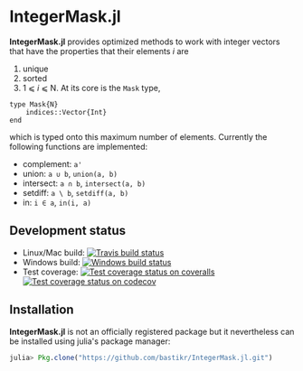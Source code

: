 # IntegerMask.jl

**IntegerMask.jl** provides optimized methods to work with integer vectors that have the properties that their elements *i* are
1. unique
2. sorted
3. 1 ⩽ *i* ⩽ N.
At its core is the `Mask` type,
```
type Mask{N}
    indices::Vector{Int}
end
```
which is typed onto this maximum number of elements. Currently the following functions are implemented:
* complement: `a'`
* union: `a ∪ b`, `union(a, b)`
* intersect: `a ∩ b`, `intersect(a, b)`
* setdiff: `a \ b`, `setdiff(a, b)`
* in: `i ∈ a`, `in(i, a)`


## Development status

  * Linux/Mac build: [![Travis build status][travis-img]][travis-url]
  * Windows build: [![Windows build status][appveyor-img]][appveyor-url]
  * Test coverage:
        [![Test coverage status on coveralls][coveralls-img]][coveralls-url]
        [![Test coverage status on codecov][codecov-img]][codecov-url]


## Installation

**IntegerMask.jl** is not an officially registered package but it nevertheless can be installed using julia's package manager:

```julia
julia> Pkg.clone("https://github.com/bastikr/IntegerMask.jl.git")
```


[Julia]: http://julialang.org

[travis-url]: https://travis-ci.org/bastikr/IntegerMask.jl
[travis-img]: https://api.travis-ci.org/bastikr/IntegerMask.jl.png?branch=master

[appveyor-url]: https://ci.appveyor.com/project/bastikr/IntegerMask-jl/branch/master
[appveyor-img]: https://ci.appveyor.com/api/projects/status/ajhy6kmf30epfhur/branch/master?svg=true

[coveralls-url]: https://coveralls.io/github/bastikr/IntegerMask.jl?branch=master
[coveralls-img]: https://coveralls.io/repos/github/bastikr/IntegerMask.jl/badge.svg?branch=master

[codecov-url]: https://codecov.io/gh/bastikr/IntegerMask.jl
[codecov-img]: https://codecov.io/gh/bastikr/IntegerMask.jl/branch/master/graph/badge.svg
